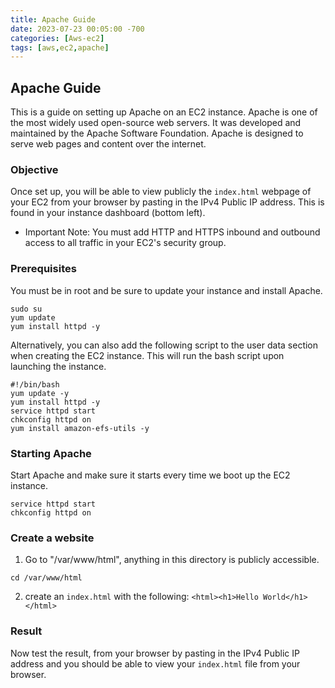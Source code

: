 ```yaml
---
title: Apache Guide
date: 2023-07-23 00:05:00 -700
categories: [Aws-ec2]
tags: [aws,ec2,apache]
---
```


## Apache Guide
This is a guide on setting up Apache on an EC2 instance. Apache is one of the most widely used open-source web servers. It was developed and maintained by the Apache Software Foundation. Apache is designed to serve web pages and content over the internet.

### Objective
Once set up, you will be able to view publicly the ```index.html``` webpage of your EC2 from your browser by pasting in the IPv4 Public IP address. This is found in your instance dashboard (bottom left).
* Important Note: You must add HTTP and HTTPS inbound and outbound access to all traffic in your EC2's security group.

### Prerequisites
You must be in root and be sure to update your instance and install Apache.
```
sudo su
yum update
yum install httpd -y
```

Alternatively, you can also add the following script to the user data section when creating the EC2 instance. This will run the bash script upon launching the instance.
```
#!/bin/bash
yum update -y
yum install httpd -y
service httpd start
chkconfig httpd on
yum install amazon-efs-utils -y
```

### Starting Apache
Start Apache and make sure it starts every time we boot up the EC2 instance.
```
service httpd start
chkconfig httpd on
```

### Create a website
1. Go to "/var/www/html", anything in this directory is publicly accessible.
```
cd /var/www/html
```
2. create an ```index.html``` with the following: ```<html><h1>Hello World</h1></html>```

### Result
Now test the result, from your browser by pasting in the IPv4 Public IP address and you should be able to view your ```index.html``` file from your browser.

